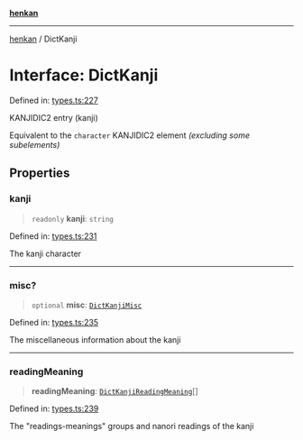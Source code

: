 [**henkan**](../README.md)

***

[henkan](../README.md) / DictKanji

# Interface: DictKanji

Defined in: [types.ts:227](https://github.com/Ronokof/Henkan/blob/98f666aefeafaf05969bb220cc1183df13aaacbd/src/types.ts#L227)

KANJIDIC2 entry (kanji)

Equivalent to the `character` KANJIDIC2 element *(excluding some subelements)*

## Properties

### kanji

> `readonly` **kanji**: `string`

Defined in: [types.ts:231](https://github.com/Ronokof/Henkan/blob/98f666aefeafaf05969bb220cc1183df13aaacbd/src/types.ts#L231)

The kanji character

***

### misc?

> `optional` **misc**: [`DictKanjiMisc`](DictKanjiMisc.md)

Defined in: [types.ts:235](https://github.com/Ronokof/Henkan/blob/98f666aefeafaf05969bb220cc1183df13aaacbd/src/types.ts#L235)

The miscellaneous information about the kanji

***

### readingMeaning

> **readingMeaning**: [`DictKanjiReadingMeaning`](DictKanjiReadingMeaning.md)[]

Defined in: [types.ts:239](https://github.com/Ronokof/Henkan/blob/98f666aefeafaf05969bb220cc1183df13aaacbd/src/types.ts#L239)

The "readings-meanings" groups and nanori readings of the kanji
